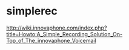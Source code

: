 # simplerec
http://wiki.innovaphone.com/index.php?title=Howto:A_Simple_Recording_Solution_On-Top_of_The_innovaphone_Voicemail